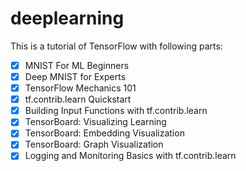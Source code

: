 # deeplearning

This is a tutorial of TensorFlow with following parts:

- [x] MNIST For ML Beginners
- [x] Deep MNIST for Experts
- [x] TensorFlow Mechanics 101
- [x] tf.contrib.learn Quickstart
- [x] Building Input Functions with tf.contrib.learn
- [x] TensorBoard: Visualizing Learning
- [x] TensorBoard: Embedding Visualization
- [x] TensorBoard: Graph Visualization
- [x] Logging and Monitoring Basics with tf.contrib.learn
